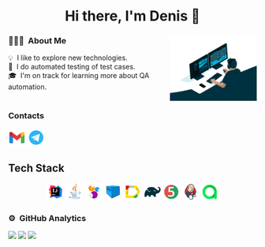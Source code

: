 <h1 align="center">Hi there, I'm Denis 👋</h1>

### 👨🏻‍💻 &nbsp;About Me <img width="35%" src="files/68747470733a2f2f63646e2e6472696262626c652e636f6d2f75736572732f3733303730332f73637265656e73686f74732f363538313234332f6176656e746f2e676966.gif" align="right"/>

💡 &nbsp;I like to explore new technologies.\
💾 &nbsp;I do automated testing of test cases. \
🎓 &nbsp;I'm on track for learning more about QA automation.\
&nbsp;
### Contacts

<a href = "mailto:n1kk1.nikk@yandex.ru"><img width="7%" title="Gmail" src="files/icons8-gmail.svg"></a>
<a href = "https://t.me/nikk113"><img width="7%" title="Telegram" src="files/icons8-telegram.svg"></a>   





## Tech Stack
 <p align="center">
<img width="7%" title="IntelliJ IDEA" src="files/Idea.svg">
<img width="7%" title="Java" src="files/Java.svg">
<img width="7%" title="Selenide" src="files/Selenide.svg">
<img width="7%" title="Selenoid" src="files/Selenoid.svg">
<img width="7%" title="Allure Report" src="files/Allure.svg">
<img width="7%" title="Gradle" src="files/Gradle.svg">
<img width="7%" title="JUnit5" src="files/Junit5.svg">
<img width="7%" title="Jenkins" src="files/Jenkins.svg">
<img width="7%" title="Allure" src="files/Allure_TO.svg">
</p>


### ⚙️ &nbsp;GitHub Analytics


![](http://github-profile-summary-cards.vercel.app/api/cards/stats?username=n1kk113&theme=nord_dark)
![](http://github-profile-summary-cards.vercel.app/api/cards/repos-per-language?username=n1kk113&theme=nord_dark)
![](https://github-profile-summary-cards.vercel.app/api/cards/profile-details?username=n1kk113&theme=nord_dark)
